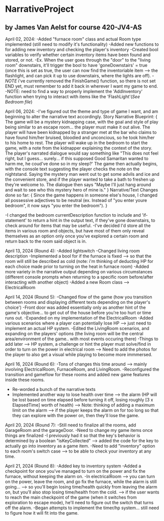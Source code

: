 # NarrativeProject
## by James Van Aelst for course 420-JV4-AS

April 02, 2024:
-Added "furnace room" class and actual Room type implemented (still need to modify it's functionality)
-Added new functions to for adding new inventory and checking the player's inventory
-Created bool variables to verify whether certain inventory items have been found and stored, or not.
-Ex. When the user goes through the "door" to the "living room" downstairs, it'll trigger the bool to have 'goneDownstairs' = true (once this 
is set as true, the user can now find the inventoriable item --> the flashlight, and can pick it up to use downstairs, where the lights are off).
-*NOTE* i've currently removed the FinishGame() function, so there is not set END yet, must remember to add it back in wherever I want my game to end.
-NOTE: need to find a way to properly implement the 'AddInventory' function when trying to interact with items like the 'FlashLight'(*See Bedroom file*)

April 06, 2024:
-I've figured out the theme and type of game I want, and am beginning to alter the narrative text accordingly.
Story Narrative Blueprint:
{
The game will be a mystery kidnapping case, with the goal and style of play being similar to an escape room... the player must make it out alive.
The player will have been kidnapped by a stranger met at the bar who claims to have found him/her bruised, bloodied and unconcious, so he took him/her to his home to rest.
The player will wake up in the bedroom to start the game, with a note from the kidnapper explaining the context of the story.
The player's narrated dialogue would say something like "This does not feel right, but I guess... surely... if this supposed Good Samaritan wanted to harm me, he coud've done so in my sleep?'
The game then actually begins, with the console text suggesting the player checks the note on the nightstand. Saying the mystery man went out to get some advils and ice and the convenient store, and if the player wanted to take a bath to freshen up they're welcome to.
The dialogue then says "Maybe I'll just hang around and wait to see who this mystery hero of mine is."
}
Narrative/Text Changes done so far:
{
Since the game happens in someone else's house, I changed all possessive adjectives to be neutral (ex. Instead of "you enter youre bedroom", it now says "you enter the bedroom").
}

-I changed the bedroom currentDescription function to include and 'if-statement' to return a hint in the output text, if they've gone downstairs, to check around for items that may be useful.
-I've decided I'd store all the items in various room and objects, but have most of them only reveal themselves as an option only once you've explored a certain room and return back to the room said object is in. 

April 13, 2024 (Round 4):
-Added lightswitch
-Changed living room description
-Implemented a bool for if the furnace is fixed --> so that the room will still be described as cold (note: i'm thinking of deducting HP for each choice made prior to turning on the heat in furnace room)
-Added more variety in the narrative output depending on various circumstances (different console prompts when returning to a specific room before/after interacting with another object)
-Added a new Room class --> ElectricalRoom 

April 14, 2024 (Round 5):
-Changed flow of the game (how you transition between rooms and displaying different texts depending on the player's choice')
-Front door was added essentially only as another hint of the game's objective... to get out of the house before you're too hurt or time runs out.
-Expanded on my implementation of the ElectricalRoom
-Added various scenarios where a player can potentially lose HP --> just need to implement an actual HP system.
-Edited the LivingRoom scenarios, and expanding on the players' options (the living room will be the central area/environment of the game.. with most events occuring there)
-Things to add later --> HP system, a challenge or hint the player must solve/find in order to turn on the power in electrical room
		--> Need to add the photos for the player to also get a visual while playing to become more immmersed.

April 16, 2024 (Round 6):
-Tons of changes this time around --> mainly involving ElectricalRoom, FurnaceRoom, and LivingRoom.
-Reconfigured the transition and gameflow for these rooms and added new game features inside these rooms.
- Re-worded a bunch of the narrative texts
- Implemented another way to lose health over time --> the alarm (HP will be lost based on time elapsed before turning it off, losing roughly [3 x ElapsedTime] worth of health)
		--> Note: thinking of adding a maximum limit on the alarm --> if the player keeps the alarm on for too long so that they can explore with the power on, then they'll lose the game.

April 20, 2024 (Round 7):
-Still need to finalize all the rooms, add GarageRoom and the garageDoor.
-Need to change my game items once things are finalized
-I previously had it so that the key's behavior is determined by a boolean "isKeyCollected" --> added the code for the key to actually go into inventory as a game item.
-Need to add "inventory" option to each room's switch case --> to be able to check your inventory at any time.

April 21, 2024 (Round 8):
-Added key to inventory system
-Added a checkpoint for once you've managed to turn on the power and fix the furnace, without keeping the alarm on.
-In electricalRoom --> you can turn on the power, leave the room, and go fix the furnace, while the alarm is still going... 
					--> so you'll begin losing time/health quickly from leaving the alarm on, but you'll also stop losing time/health from the cold.
	--> if the user wants to reach the main checkpoint of the game (when it switches from exploration to escape mode), he'll need to figure out the switch that turns off the alarm.
-Began attempts to implement the timer/hp system... still need to figure how it will fit into the game.